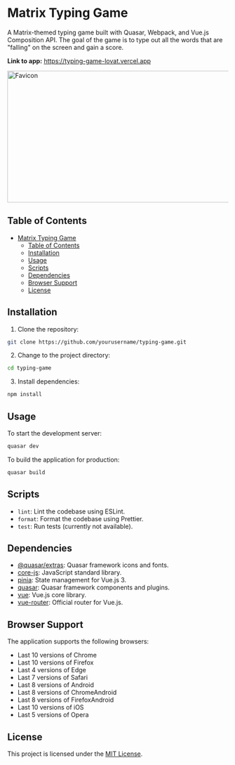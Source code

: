 # Matrix Typing Game

A Matrix-themed typing game built with Quasar, Webpack, and Vue.js Composition API. The goal of the game is to type out all the words that are "falling" on the screen and gain a score.

**Link to app:**
https://typing-game-lovat.vercel.app

<img src="public/favicon.ico" alt="Favicon" width="2000" height="300">

## Table of Contents

- [Matrix Typing Game](#matrix-typing-game)
  - [Table of Contents](#table-of-contents)
  - [Installation](#installation)
  - [Usage](#usage)
  - [Scripts](#scripts)
  - [Dependencies](#dependencies)
  - [Browser Support](#browser-support)
  - [License](#license)

## Installation

1. Clone the repository:

```bash
git clone https://github.com/yourusername/typing-game.git
```

2. Change to the project directory:

```bash
cd typing-game
```

3. Install dependencies:

```bash
npm install
```

## Usage

To start the development server:

```bash
quasar dev
```

To build the application for production:

```bash
quasar build
```

## Scripts

- `lint`: Lint the codebase using ESLint.
- `format`: Format the codebase using Prettier.
- `test`: Run tests (currently not available).

## Dependencies

- [@quasar/extras](https://www.npmjs.com/package/@quasar/extras): Quasar framework icons and fonts.
- [core-js](https://www.npmjs.com/package/core-js): JavaScript standard library.
- [pinia](https://www.npmjs.com/package/pinia): State management for Vue.js 3.
- [quasar](https://www.npmjs.com/package/quasar): Quasar framework components and plugins.
- [vue](https://www.npmjs.com/package/vue): Vue.js core library.
- [vue-router](https://www.npmjs.com/package/vue-router): Official router for Vue.js.

## Browser Support

The application supports the following browsers:

- Last 10 versions of Chrome
- Last 10 versions of Firefox
- Last 4 versions of Edge
- Last 7 versions of Safari
- Last 8 versions of Android
- Last 8 versions of ChromeAndroid
- Last 8 versions of FirefoxAndroid
- Last 10 versions of iOS
- Last 5 versions of Opera

## License

This project is licensed under the [MIT License](https://opensource.org/licenses/MIT).

